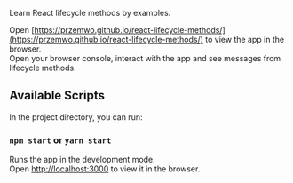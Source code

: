 Learn React lifecycle methods by examples.<br>

Open [https://przemwo.github.io/react-lifecycle-methods/](https://przemwo.github.io/react-lifecycle-methods/) to view the app in the browser.<br>
Open your browser console, interact with the app and see messages from lifecycle methods.

## Available Scripts

In the project directory, you can run:

### `npm start` or `yarn start`

Runs the app in the development mode.<br>
Open [http://localhost:3000](http://localhost:3000) to view it in the browser.